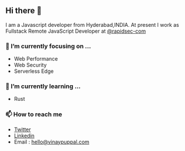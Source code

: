 ## Hi there 👋

I am a Javascript developer from Hyderabad,INDIA. At present I work as Fullstack Remote JavaScript Developer at [@rapidsec-com](https://github.com/rapidsec-com)

### 🔭  I’m currently focusing on ...

- Web Performance
- Web Security
- Serverless Edge

### 🌱 I’m currently learning ...

- Rust

### 📫 How to reach me

- <a href="https://twitter.com/vinaypuppal" target="_blank">Twitter</a>
- <a href="https://www.linkedin.com/in/vinay-puppal-4514b7104" target="_blank">Linkedin</a>
- Email : <a href="mailto:hello@vinaypuppal.com" target="_blank">hello@vinaypuppal.com</a>

<!--
**vinaypuppal/vinaypuppal** is a ✨ _special_ ✨ repository because its `README.md` (this file) appears on your GitHub profile.

Here are some ideas to get you started:

- 🔭 I’m currently working on ...
- 🌱 I’m currently learning ...
- 👯 I’m looking to collaborate on ...
- 🤔 I’m looking for help with ...
- 💬 Ask me about ...
- 📫 How to reach me: ...
- 😄 Pronouns: ...
- ⚡ Fun fact: ...
-->
